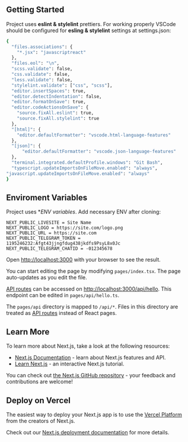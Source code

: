 ## Getting Started

Project uses **eslint & stylelint** prettiers. For working properly VSCode should be configured for **esling & stylelint** settings at settings.json:

```bash
{
  "files.associations": {
    "*.jsx": "javascriptreact"
  },
  "files.eol": "\n",
  "scss.validate": false,
  "css.validate": false,
  "less.validate": false,
  "stylelint.validate": ["css", "scss"],
  "editor.insertSpaces": true,
  "editor.detectIndentation": false,
  "editor.formatOnSave": true,
  "editor.codeActionsOnSave": {
    "source.fixAll.eslint": true,
    "source.fixAll.stylelint": true
  },
  "[html]": {
    "editor.defaultFormatter": "vscode.html-language-features"
  },
  "[json]": {
      "editor.defaultFormatter": "vscode.json-language-features"
  },
  "terminal.integrated.defaultProfile.windows": "Git Bash",
  "typescript.updateImportsOnFileMove.enabled": "always",
"javascript.updateImportsOnFileMove.enabled": "always"
}
```

## Enviroment Variables
Project uses **ENV variables*. Add necessary ENV after cloning:
```
NEXT_PUBLIC_LIVESITE = Site Name
NEXT_PUBLIC_LOGO = https://site.com/logo.png
NEXT_PUBLIC_URL = https://site.com
NEXT_PUBLIC_TELEGRAM_TOKEN = 1195246232:Afgt43jjngfdug438jkdfs9PsyL8x0Jc
NEXT_PUBLIC_TELEGRAM_CHATID = -012345678

```

Open [http://localhost:3000](http://localhost:3000) with your browser to see the result.

You can start editing the page by modifying `pages/index.tsx`. The page auto-updates as you edit the file.

[API routes](https://nextjs.org/docs/api-routes/introduction) can be accessed on [http://localhost:3000/api/hello](http://localhost:3000/api/hello). This endpoint can be edited in `pages/api/hello.ts`.

The `pages/api` directory is mapped to `/api/*`. Files in this directory are treated as [API routes](https://nextjs.org/docs/api-routes/introduction) instead of React pages.

## Learn More

To learn more about Next.js, take a look at the following resources:

- [Next.js Documentation](https://nextjs.org/docs) - learn about Next.js features and API.
- [Learn Next.js](https://nextjs.org/learn) - an interactive Next.js tutorial.

You can check out [the Next.js GitHub repository](https://github.com/vercel/next.js/) - your feedback and contributions are welcome!

## Deploy on Vercel

The easiest way to deploy your Next.js app is to use the [Vercel Platform](https://vercel.com/new?utm_medium=default-template&filter=next.js&utm_source=create-next-app&utm_campaign=create-next-app-readme) from the creators of Next.js.

Check out our [Next.js deployment documentation](https://nextjs.org/docs/deployment) for more details.
